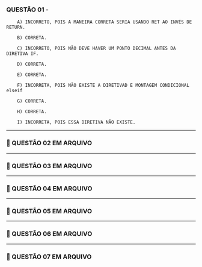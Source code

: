### QUESTÃO 01 - 


        A) INCORRETO, POIS A MANEIRA CORRETA SERIA USANDO RET AO INVÉS DE RETURN.

        B) CORRETA.

        C) INCORRETO, POIS NÃO DEVE HAVER UM PONTO DECIMAL ANTES DA DIRETIVA IF.

        D) CORRETA.

        E) CORRETA.

        F) INCORRETA, POIS NÃO EXISTE A DIRETIVAD E MONTAGEM CONDICIONAL elseif

        G) CORRETA.

        H) CORRETA.

        I) INCORRETA, POIS ESSA DIRETIVA NÃO EXISTE.

-----
### 📎 QUESTÃO 02 EM ARQUIVO

-----
### 📎 QUESTÃO 03 EM ARQUIVO

-----
### 📎 QUESTÃO 04 EM ARQUIVO

-----
### 📎 QUESTÃO 05 EM ARQUIVO

-----
### 📎 QUESTÃO 06 EM ARQUIVO

-----
### 📎 QUESTÃO 07 EM ARQUIVO
